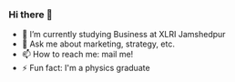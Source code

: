 ### Hi there 👋


- 🌱 I’m currently studying Business at XLRI Jamshedpur
- 💬 Ask me about marketing, strategy, etc.
- 📫 How to reach me: mail me!
- ⚡ Fun fact: I'm a physics graduate
